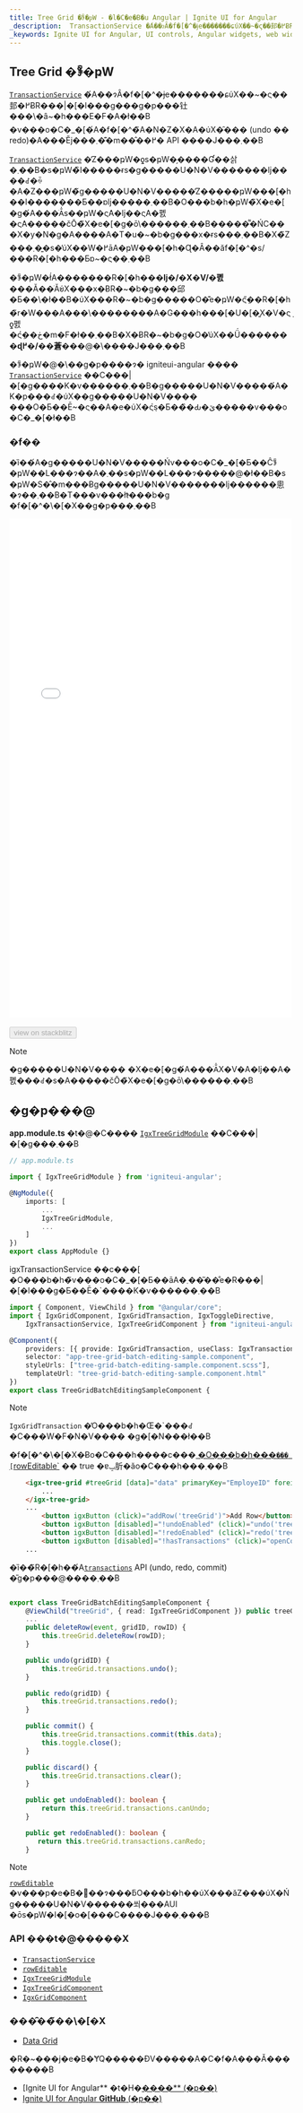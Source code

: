 ```yaml
---
title: Tree Grid �ꊇ�ҏW - �l�C�e�B�u Angular | Ignite UI for Angular
_description:  TransactionService �́A��ɂȂ�f�[�^�ɉe�������ɕύX��~�ς��邽�߂ɃR���|�[�l���g���g�p���钍���\�ȃ~�h���E�F�A�ł��B�v���o�C�_�[�́A�f�[�^�̃A�N�Z�X�A�ύX�̑��� (undo �� redo)�A���ׂĔj���܂��͊m��̂��߂� API ����J���܂��B
_keywords: Ignite UI for Angular, UI controls, Angular widgets, web widgets, UI widgets, Angular, Native Angular Components Suite, Native Angular Controls, Native Angular Components Library, Angular Tree Grid component, Angular Tree Grid control, Angular Tree Grid component, Angular High Performance Tree Grid, Tree Grid 
---
```


## Tree Grid �ꊇ�ҏW 

[`TransactionService`]({environment:angularApiUrl}/classes/igxtransactionservice.html) �́A��ɂȂ�f�[�^�ɉe�������ɕύX��~�ς��邽�߂ɃR���|�[�l���g���g�p���钍���\�ȃ~�h���E�F�A�ł��B �v���o�C�_�[�́A�f�[�^�̃A�N�Z�X�A�ύX�̑��� (undo �� redo)�A���ׂĔj���܂��͊m��̂��߂� API ����J���܂��B

[`TransactionService`]({environment:angularApiUrl}/classes/igxtransactionservice.html) �̓Z���ҏW�ƍs�ҏW�̗����Ɠ��삵�܂��B�s�ҏW�̏I�����ɍs�g�����U�N�V�������ǉ����ꂽ�ꍇ�A�Z���ҏW�̃g�����U�N�V�����̓Z�����ҏW���[�h��I�������Ƃ��ɒǉ�����܂��B�O���b�h�ҏW�̃X�e�[�g�́A���ׂĂ̍s��ҏW�ς݁A�ǉ��ς݁A�폜�ς݁A�����čŌ�̃X�e�[�g�ō\������܂��B�����͌�ŃC���X�y�N�g�A����A�T�u�~�b�g���x�ɍs���܂��B�X�̃Z���܂��͍s�̕ύX��W�߂āA�ҏW���[�h�Ɋ�Â��ăf�[�^�s/���R�[�h���Ƃɒ~�ς��܂��B

�ꊇ�ҏW�ł́A�������R�[�h��**�ǉ�/�X�V/�폜**���Ă��ׂĂ̕ύX���x�ɃR�~�b�g���邱�Ƃ��\�ł��B�ύX���R�~�b�g�����O�͊e�ҏW�ς݂̃��R�[�h�̃r�W���A���\��������A�G���h���[�U�[�͍X�V�ς݂ƍ폜�ς݂̍��ڂ�m�F�ł��܂��B�X�ɃR�~�b�g�O�̕ύX��Ǘ�����**��ɖ߂�/��蒼��**�@�\����J���܂��B

�ꊇ�ҏW�@�\��g�p����ɂ� igniteui-angular ���� [`TransactionService`]({environment:angularApiUrl}/classes/igxtransactionservice.html) ��C���|�[�g����K�v������܂��B�g�����U�N�V�����́A�K�p���ꂽ�ύX��g�����U�N�V���� ���O�Ƃ��Ē~�ς��A�e�ύX�ς݂̍s�Ƃ��̏�Ԃ�ێ�����v���o�C�_�[�ł��B

### �f��

�ȉ��́A�g�����U�N�V�����Ńv���o�C�_�[�Ƃ��Ĉꊇ�ҏW��L���ɂ��A�܂��s�ҏW��L���ɂ�����@�ł��B�s�ҏW�S�̂�m���Ƀg�����U�N�V�������ǉ������悤�ɂ��܂��B�T���v���ł̓t���b�g �f�[�^�\�[�X��g�p���܂��B

<div class="sample-container loading" style="height:890px">
    <iframe id="tree-grid-batch-editing-sample-iframe" src='{environment:demosBaseUrl}/tree-grid/treegrid-batch-edit' width="100%" height="100%" seamless frameBorder="0" onload="onSampleIframeContentLoaded(this);"></iframe>
</div>
<br/>
<div>
<button data-localize="stackblitz" disabled class="stackblitz-btn" data-iframe-id="tree-grid-batch-editing-sample-iframe" data-demos-base-url="{environment:demosBaseUrl}">view on stackblitz</button>
</div>
<div class="divider--half"></div>


> [!NOTE]
> �g�����U�N�V���� �X�e�[�g�́A���ׂĂ̍X�V�A�ǉ��A�폜���ꂽ�s�A�����čŌ�̃X�e�[�g�ō\������܂��B

## �g�p���@

**app.module.ts** �t�@�C���� [`IgxTreeGridModule`]({environment:angularApiUrl}/classes/igxtreegridmodule.html) ��C���|�[�g���܂��B

```typescript
// app.module.ts

import { IgxTreeGridModule } from 'igniteui-angular';

@NgModule({
    imports: [
        ...
        IgxTreeGridModule,
        ...
    ]
})
export class AppModule {}
```
igxTransactionService ��c���[ �O���b�h�̃v���o�C�_�[�Ƃ��āA�܂��͂��̐e�R���|�[�l���g�Ƃ��Ē�`����K�v������܂��B

```typescript
import { Component, ViewChild } from "@angular/core";
import { IgxGridComponent, IgxGridTransaction, IgxToggleDirective,
    IgxTransactionService, IgxTreeGridComponent } from "igniteui-angular";

@Component({
    providers: [{ provide: IgxGridTransaction, useClass: IgxTransactionService }],
    selector: "app-tree-grid-batch-editing-sample.component",
    styleUrls: ["tree-grid-batch-editing-sample.component.scss"],
    templateUrl: "tree-grid-batch-editing-sample.component.html"
})
export class TreeGridBatchEditingSampleComponent {

```
> [!NOTE]
> `IgxGridTransaction` �̓O���b�h�Œ�`���ꂽ�C���W�F�N�V���� �g�[�N���ł��B


�f�[�^�\�[�X�Ƀo�C���h����c���[ �O���b�h���`��� [`rowEditable`]({environment:angularApiUrl}/classes/igxgridcomponent.html#roweditable) �� true �ɐݒ肵�ăo�C���h���܂��B

```html
    <igx-tree-grid #treeGrid [data]="data" primaryKey="EmployeID" foreignKey="PID" width ="100%" height ="500px" rowEditable=true rowSelectable=true columnHiding=true>
        ...
    </igx-tree-grid>
    ...
        <button igxButton (click)="addRow('treeGrid')">Add Row</button>
        <button igxButton [disabled]="!undoEnabled" (click)="undo('treeGrid')">Undo</button>
        <button igxButton [disabled]="!redoEnabled" (click)="redo('treeGrid')">Redo</button>
        <button igxButton [disabled]="!hasTransactions" (click)="openCommitDialog('treeGrid')">Commit</button>
    ...
```

�ȉ��̃R�[�h��́A[`transactions`]({environment:angularApiUrl}/classes/igxtransactionservice.html#) API (undo, redo, commit) �̎g�p���@����܂��B

```typescript

export class TreeGridBatchEditingSampleComponent {
    @ViewChild("treeGrid", { read: IgxTreeGridComponent }) public treeGrid: IgxTreeGridComponent;
    ...
    public deleteRow(event, gridID, rowID) {
        this.treeGrid.deleteRow(rowID);
    }

    public undo(gridID) {
        this.treeGrid.transactions.undo();
    }

    public redo(gridID) {
        this.treeGrid.transactions.redo();
    }

    public commit() {
        this.treeGrid.transactions.commit(this.data);
        this.toggle.close();
    }

    public discard() {
        this.treeGrid.transactions.clear();
    }

    public get undoEnabled(): boolean {
        return this.treeGrid.transactions.canUndo;
    }

    public get redoEnabled(): boolean {
       return this.treeGrid.transactions.canRedo;
    }

```

> [!NOTE]
> [`rowEditable`]({environment:angularApiUrl}/classes/igxgridcomponent.html#roweditable) �v���p�e�B�𖳌��ɂ���ƃO���b�h��ύX���ăZ���ύX�Ńg�����U�N�V������쐬���AUI �ōs�ҏW�I�[�o�[���C����J���܂���B


### API ���t�@�����X

* [`TransactionService`]({environment:angularApiUrl}/classes/igxtransactionservice.html) 
* [`rowEditable`]({environment:angularApiUrl}/classes/igxgridcomponent.html#roweditable)
* [`IgxTreeGridModule`]({environment:angularApiUrl}/classes/igxtreegridmodule.html)
* [`IgxTreeGridComponent`]({environment:angularApiUrl}/classes/igxtreegridcomponent.html)
* [`IgxGridComponent`]({environment:angularApiUrl}/classes/igxgridcomponent.html)


### ���̑��̃��\�[�X

<div class="divider--half"></div>

* [Data Grid](grid.md)

<div class="divider--half"></div>
�R�~���j�e�B�ɎQ�����ĐV�����A�C�f�A���Ă��������B

* [Ignite UI for Angular** �t�H�[����** (�p��) ](https://www.infragistics.com/community/forums/f/ignite-ui-for-angular)
* [Ignite UI for Angular **GitHub** (�p��) ](https://github.com/IgniteUI/igniteui-angular)








